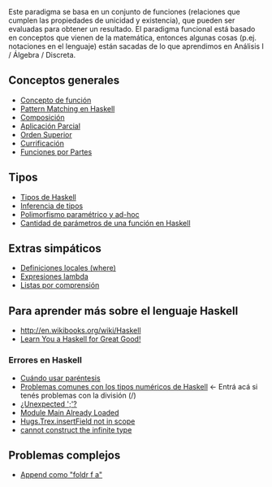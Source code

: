 Este paradigma se basa en un conjunto de funciones (relaciones que cumplen las propiedades de unicidad y existencia), que pueden ser evaluadas para obtener un resultado. El paradigma funcional está basado en conceptos que vienen de la matemática, entonces algunas cosas (p.ej. notaciones en el lenguaje) están sacadas de lo que aprendimos en Análisis I / Álgebra / Discreta.

Conceptos generales
-------------------

-   [Concepto de función](concepto-de-funcion.html)
-   [Pattern Matching en Haskell](pattern-matching-en-haskell.html)
-   [Composición](composicion.html)
-   [Aplicación Parcial](aplicacion-parcial.html)
-   [Orden Superior](orden-superior.html)
-   [Currificación](currificacion.html)
-   [Funciones por Partes](funciones-por-partes.html)

Tipos
-----

-   [Tipos de Haskell](tipos-de-haskell.html)
-   [Inferencia de tipos](inferencia-de-tipos.html)
-   [Polimorfismo paramétrico y ad-hoc](polimorfismo-parametrico-y-ad-hoc.html)
-   [Cantidad de parámetros de una función en Haskell](cantidad-de-parametros-de-una-funcion-en-haskell.html)

Extras simpáticos
-----------------

-   [Definiciones locales (where)](Definiciones_locales_(where) "wikilink")
-   [Expresiones lambda](expresiones-lambda.html)
-   [Listas por comprensión](listas-por-comprension.html)

Para aprender más sobre el lenguaje Haskell
-------------------------------------------

-   <http://en.wikibooks.org/wiki/Haskell>
-   [Learn You a Haskell for Great Good!](http://learnyouahaskell.com/)

### Errores en Haskell

-   [Cuándo usar paréntesis](cuando-usar-parentesis.html)
-   [Problemas comunes con los tipos numéricos de Haskell](problemas-comunes-con-los-tipos-numericos-de-haskell.html) &lt;- Entrá acá si tenés problemas con la división (/)
-   [¿Unexpected ';'?](-unexpected-----.html)
-   [Module Main Already Loaded](module-main-already-loaded.html)
-   [Hugs.Trex.insertField not in scope](hugs-trex-insertfield-not-in-scope.html)
-   [cannot construct the infinite type](cannot-construct-the-infinite-type.html)

Problemas complejos
-------------------

-   [Append como "foldr f a"](Append_como_"foldr_f_a" "wikilink")

